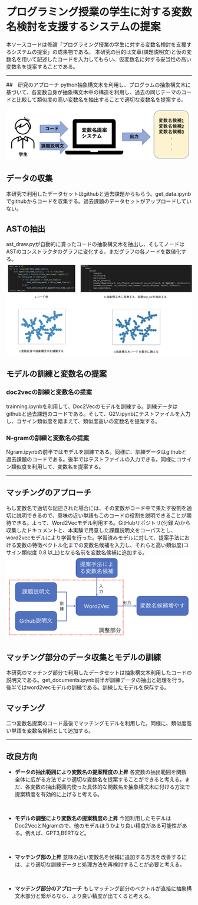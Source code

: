 # プログラミング授業の学生に対する変数名検討を支援するシステムの提案
本ソースコードは修論「プログラミング授業の学生に対する変数名検討を支援するシステムの提案」の成果物である。
本研究の目的は文章(課題説明文)と仮の変数名を用いて記述したコードを入力してもらい、仮変数名に対する妥当性の高い変数名を提案することである。

<hr>

##　研究のアプローチ
python抽象構文木を利用し、プログラムの抽象構文木に基づいて、各変数自身が抽象構文木中の構造を利用し、過去の同じテーマのコードと比較して類似度の高い変数名を抽出することで適切な変数名を提案する。

![user_image](https://raw.githubusercontent.com/wintor7/variable-name-support-system-base-on-AST/main/pic/used_image.png)

## データの収集
本研究で利用したデータセットはgithubと過去課題からもらう。get_data.ipynbでgithubからコードを収集する。過去課題のデータセットがアップロードしていない。

## ASTの抽出
ast_draw.pyが自動的に貰ったコードの抽象構文木を抽出し、そしてノードはASTのコンストラクタのグラフに変化する。まだグラフの各ノードを数値化する。
![user_image](https://raw.githubusercontent.com/wintor7/variable-name-support-system-base-on-AST/main/pic/change_ex.png)

## モデルの訓練と変数名の提案
### doc2vecの訓練と変数名の提案
trainning.ipynbを利用して、Doc2Vecのモデルを訓練する。訓練データはgithubと過去課題のコードである。そして、G2V.ipynbにテストファイルを入力し、コサイン類似度を踏まえて、類似度高いの変数名を提案する。

### N-gramの訓練と変数名の提案
Ngram.ipynbの前半ではモデルを訓練である。同様に、訓練データはgithubと過去課題のコードである。後半ではテストファイルの入力できる。同様にコサイン類似度を利用して、変数名を提案する。

<hr>

## マッチングのアプローチ
もし変数名で適切な記述された場合には、その変数がコード中で果たす役割を適切に説明できるので、意味の近い単語もこのコードの役割を説明できることが期待できる。よって、Word2Vecモデル利用する。GitHubリポジトリ(付録 A)から収集したドキュメントと、本実験で用意した課題説明文をコーパスとし、word2vecモデルにより学習を行った。学習済みモデルに対して、提案手法における変数の特徴ベクトル化までの変数名候補を入力し、それらと高い類似度(コサイン類似度 0.8 以上)となる名前を変数名候補に追加する。
![user_image](https://raw.githubusercontent.com/wintor7/variable-name-support-system-base-on-AST/main/pic/ex2_3.png)

## マッチング部分のデータ収集とモデルの訓練
本研究のマッチング部分で利用したデータセットは抽象構文木利用したコードの説明文である。get_documents.ipynb前半が訓練データの抽出と処理を行う。後半ではword2vecモデルの訓練である。訓練したモデルを保存する。

## マッチング
二つ変数名提案のコード最後でマッチングモデルを利用した。同様に、類似度高い単語を変数名候補として追加する。

<hr>


## 改良方向

- **データの抽出範囲により変数名の提案精度の上昇**
各変数の抽出範囲を関数 全体に広がる方法でより適切な変数名を提案することができると考える。まだ、各変数の抽出範囲内使った具体的な関数名を抽象構文木に付ける方法で提案精度を有効的に上げると考える。

<br>

- **モデルの調整により変数名の提案精度の上昇**
今回利用したモデルはDoc2VecとNgramので、他のモデルほうかより良い精度がある可能性がある。例えば、GPT3,BERTなど。

<br>

- **マッチング部の上昇**
意味の近い変数名を候補に追加する方法を改善するには、より適切な訓練データと処理方法を再検討することが必要と考える。

<br>

- **マッチング部分のアプローチ**
もしマッチング部分のベクトルが直接に抽象構文木部分と繋がるなら、より良い精度が出てくると考える。


